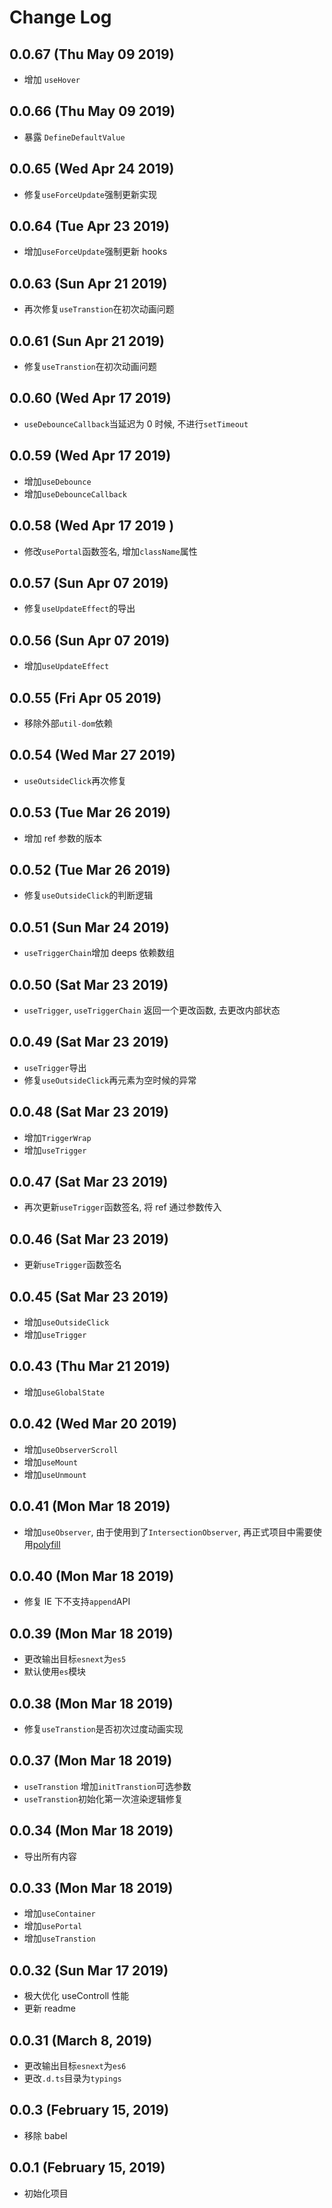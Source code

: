 # Change Log

## 0.0.67 (Thu May 09 2019)

-   增加 `useHover`

## 0.0.66 (Thu May 09 2019)

-   暴露 `DefineDefaultValue`

## 0.0.65 (Wed Apr 24 2019)

-   修复`useForceUpdate`强制更新实现

## 0.0.64 (Tue Apr 23 2019)

-   增加`useForceUpdate`强制更新 hooks

## 0.0.63 (Sun Apr 21 2019)

-   再次修复`useTranstion`在初次动画问题

## 0.0.61 (Sun Apr 21 2019)

-   修复`useTranstion`在初次动画问题

## 0.0.60 (Wed Apr 17 2019)

-   `useDebounceCallback`当延迟为 0 时候, 不进行`setTimeout`

## 0.0.59 (Wed Apr 17 2019)

-   增加`useDebounce`
-   增加`useDebounceCallback`

## 0.0.58 (Wed Apr 17 2019 )

-   修改`usePortal`函数签名, 增加`className`属性

## 0.0.57 (Sun Apr 07 2019)

-   修复`useUpdateEffect`的导出

## 0.0.56 (Sun Apr 07 2019)

-   增加`useUpdateEffect`

## 0.0.55 (Fri Apr 05 2019)

-   移除外部`util-dom`依赖

## 0.0.54 (Wed Mar 27 2019)

-   `useOutsideClick`再次修复

## 0.0.53 (Tue Mar 26 2019)

-   增加 ref 参数的版本

## 0.0.52 (Tue Mar 26 2019)

-   修复`useOutsideClick`的判断逻辑

## 0.0.51 (Sun Mar 24 2019)

-   `useTriggerChain`增加 deeps 依赖数组

## 0.0.50 (Sat Mar 23 2019)

-   `useTrigger`, `useTriggerChain` 返回一个更改函数, 去更改内部状态

## 0.0.49 (Sat Mar 23 2019)

-   `useTrigger`导出
-   修复`useOutsideClick`再元素为空时候的异常

## 0.0.48 (Sat Mar 23 2019)

-   增加`TriggerWrap`
-   增加`useTrigger`

## 0.0.47 (Sat Mar 23 2019)

-   再次更新`useTrigger`函数签名, 将 ref 通过参数传入

## 0.0.46 (Sat Mar 23 2019)

-   更新`useTrigger`函数签名

## 0.0.45 (Sat Mar 23 2019)

-   增加`useOutsideClick`
-   增加`useTrigger`

## 0.0.43 (Thu Mar 21 2019)

-   增加`useGlobalState`

## 0.0.42 (Wed Mar 20 2019)

-   增加`useObserverScroll`
-   增加`useMount`
-   增加`useUnmount`

## 0.0.41 (Mon Mar 18 2019)

-   增加`useObserver`, 由于使用到了`IntersectionObserver`, 再正式项目中需要使用[polyfill](https://github.com/w3c/IntersectionObserver/tree/master/polyfill)

## 0.0.40 (Mon Mar 18 2019)

-   修复 IE 下不支持`append`API

## 0.0.39 (Mon Mar 18 2019)

-   更改输出目标`esnext`为`es5`
-   默认使用`es`模块

## 0.0.38 (Mon Mar 18 2019)

-   修复`useTranstion`是否初次过度动画实现

## 0.0.37 (Mon Mar 18 2019)

-   `useTranstion` 增加`initTranstion`可选参数
-   `useTranstion`初始化第一次渲染逻辑修复

## 0.0.34 (Mon Mar 18 2019)

-   导出所有内容

## 0.0.33 (Mon Mar 18 2019)

-   增加`useContainer`
-   增加`usePortal`
-   增加`useTranstion`

## 0.0.32 (Sun Mar 17 2019)

-   极大优化 useControll 性能
-   更新 readme

## 0.0.31 (March 8, 2019)

-   更改输出目标`esnext`为`es6`
-   更改`.d.ts`目录为`typings`

## 0.0.3 (February 15, 2019)

-   移除 babel

## 0.0.1 (February 15, 2019)

-   初始化项目
